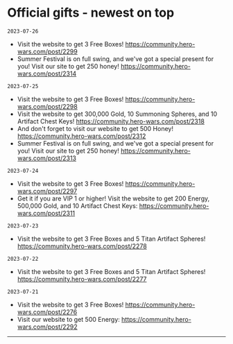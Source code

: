 # Official gifts - newest on top
`2023-07-26`
  - Visit the website to get 3 Free Boxes! https://community.hero-wars.com/post/2299
  - Summer Festival is on full swing, and we've got a special present for you! Visit our site to get 250 honey! https://community.hero-wars.com/post/2314

`2023-07-25`
  - Visit the website to get 3 Free Boxes! https://community.hero-wars.com/post/2298
  - Visit the website to get 300,000 Gold, 10 Summoning Spheres, and 10 Artifact Chest Keys! https://community.hero-wars.com/post/2318
  - And don't forget to visit our website to get 500 Honey! https://community.hero-wars.com/post/2312
  - Summer Festival is on full swing, and we've got a special present for you! Visit our site to get 250 honey! https://community.hero-wars.com/post/2313

`2023-07-24`
  - Visit the website to get 3 Free Boxes! https://community.hero-wars.com/post/2297
  - Get it if you are VIP 1 or higher! Visit the website to get 200 Energy, 500,000 Gold, and 10 Artifact Chest Keys: https://community.hero-wars.com/post/2311

`2023-07-23`
  - Visit the website to get 3 Free Boxes and 5 Titan Artifact Spheres! https://community.hero-wars.com/post/2278

`2023-07-22`
  - Visit the website to get 3 Free Boxes and 5 Titan Artifact Spheres! https://community.hero-wars.com/post/2277

`2023-07-21`
  - Visit the website to get 3 Free Boxes! https://community.hero-wars.com/post/2276
  - Visit our website to get 500 Energy: https://community.hero-wars.com/post/2292

----
